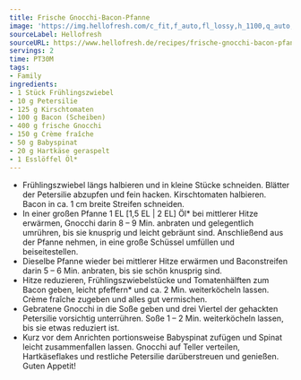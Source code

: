 ```yaml
---
title: Frische Gnocchi-Bacon-Pfanne
image: 'https://img.hellofresh.com/c_fit,f_auto,fl_lossy,h_1100,q_auto,w_2600/hellofresh_s3/image/frische-gnocchi-bacon-pfanne-3e4ea195.jpg'
sourceLabel: Hellofresh
sourceURL: https://www.hellofresh.de/recipes/frische-gnocchi-bacon-pfanne-62f0fc67fdeb38d2a3066489
servings: 2
time: PT30M
tags:
- Family
ingredients:
- 1 Stück Frühlingszwiebel
- 10 g Petersilie
- 125 g Kirschtomaten
- 100 g Bacon (Scheiben)
- 400 g frische Gnocchi
- 150 g Crème fraîche
- 50 g Babyspinat
- 20 g Hartkäse geraspelt
- 1 Esslöffel Öl*
---
```


- Frühlingszwiebel längs halbieren und in kleine Stücke schneiden.  Blätter der Petersilie abzupfen und fein hacken.  Kirschtomaten halbieren.  Bacon in ca. 1 cm breite Streifen schneiden.
- In einer großen Pfanne 1 EL [1,5 EL | 2 EL] Öl\* bei mittlerer Hitze erwärmen, Gnocchi darin 8 – 9 Min. anbraten und gelegentlich umrühren, bis sie knusprig und leicht gebräunt sind. Anschließend aus der Pfanne nehmen, in eine große Schüssel umfüllen und beiseitestellen.
- Dieselbe Pfanne wieder bei mittlerer Hitze erwärmen und Baconstreifen darin 5 – 6 Min. anbraten, bis sie schön knusprig sind.
- Hitze reduzieren, Frühlingszwiebelstücke und Tomatenhälften zum Bacon geben, leicht pfeffern\* und ca. 2 Min. weiterköcheln lassen.  Crème fraîche zugeben und alles gut vermischen.
- Gebratene Gnocchi in die Soße geben und drei Viertel der gehackten Petersilie vorsichtig unterrühren. Soße 1 – 2 Min. weiterköcheln lassen, bis sie etwas reduziert ist.
- Kurz vor dem Anrichten portionsweise Babyspinat zufügen und Spinat leicht zusammenfallen lassen.  Gnocchi auf Teller verteilen, Hartkäseflakes und restliche Petersilie darüberstreuen und genießen.  Guten Appetit!
